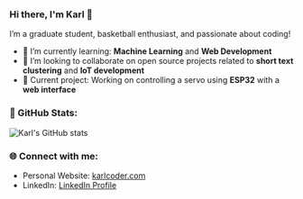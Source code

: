 ### Hi there, I'm Karl 👋

I’m a graduate student, basketball enthusiast, and passionate about coding! 

- 🌱 I’m currently learning: **Machine Learning** and **Web Development**
- 👯 I’m looking to collaborate on open source projects related to **short text clustering** and **IoT development**
- 🔭 Current project: Working on controlling a servo using **ESP32** with a **web interface** 


### 🌟 GitHub Stats:
![Karl's GitHub stats](https://github-readme-stats.vercel.app/api?username=KarlCoder&show_icons=true&theme=radical)

### 🌐 Connect with me:
- Personal Website: [karlcoder.com](https://karlcoder.com)
- LinkedIn: [LinkedIn Profile](https://www.linkedin.com/in/karl-coder)


<!--
**karl129/karl129** is a ✨ _special_ ✨ repository because its `README.md` (this file) appears on your GitHub profile.

Here are some ideas to get you started:

- 🔭 I’m currently working on ...
- 🌱 I’m currently learning ...
- 👯 I’m looking to collaborate on ...
- 🤔 I’m looking for help with ...
- 💬 Ask me about ...
- 📫 How to reach me: ...
- 😄 Pronouns: ...
- ⚡ Fun fact: ...
-->
